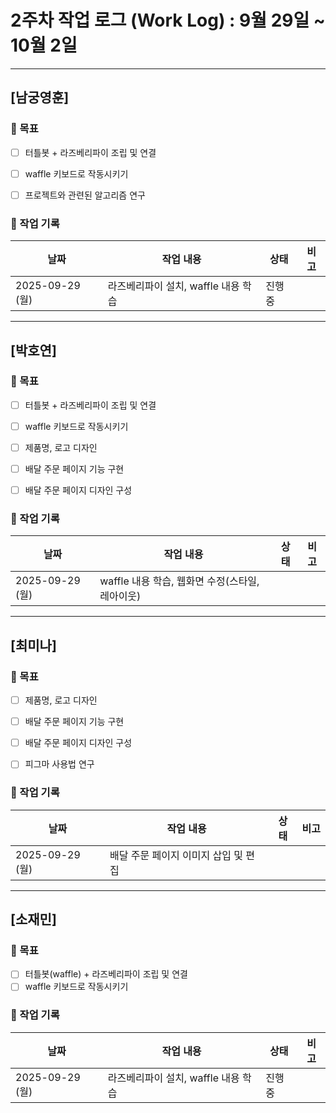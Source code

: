 # 2주차 작업 로그 (Work Log) : 9월 29일 ~ 10월 2일


---

## [남궁영훈]

### 🎯 목표

- [ ] 터틀봇 + 라즈베리파이 조립 및 연결
- [ ] waffle 키보드로 작동시키기
- [ ] 프로젝트와 관련된 알고리즘 연구


### 📅 작업 기록
| 날짜       | 작업 내용                      | 상태   | 비고 |
|------------|-------------------------------|--------|------|
| 2025-09-29 (월) |라즈베리파이 설치, waffle 내용 학습        |진행중   |  |



---

## [박호연]

### 🎯 목표
- [ ] 터틀봇 + 라즈베리파이 조립 및 연결
- [ ] waffle 키보드로 작동시키기
- [ ] 제품명, 로고 디자인
- [ ] 배달 주문 페이지 기능 구현
- [ ] 배달 주문 페이지 디자인 구성


### 📅 작업 기록
| 날짜       | 작업 내용                         | 상태       | 비고 |
|------------|----------------------------------|-----------|------|
| 2025-09-29 (월) |waffle 내용 학습, 웹화면 수정(스타일,레아이웃)       |    |  |



---

## [최미나]

### 🎯 목표
- [ ] 제품명, 로고 디자인
- [ ] 배달 주문 페이지 기능 구현
- [ ] 배달 주문 페이지 디자인 구성
- [ ] 피그마 사용법 연구


### 📅 작업 기록
| 날짜       | 작업 내용                         | 상태       | 비고 |
|------------|----------------------------------|-----------|------|
| 2025-09-29 (월) | 배달 주문 페이지 이미지 삽입 및 편집 |    |  |



---

## [소재민]

### 🎯 목표
- [ ] 터틀봇(waffle) + 라즈베리파이 조립 및 연결
- [ ] waffle 키보드로 작동시키기

### 📅 작업 기록
| 날짜       | 작업 내용                         | 상태       | 비고 |
|------------|----------------------------------|-----------|------|
| 2025-09-29 (월) |라즈베리파이 설치, waffle 내용 학습        |진행중   |  |

